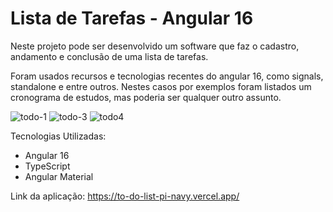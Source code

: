 # Lista de Tarefas - Angular 16

Neste projeto pode ser desenvolvido um software que faz o cadastro, andamento e conclusão de uma lista de tarefas.

Foram usados recursos e tecnologias recentes do angular 16, como signals, standalone e entre outros.
Nestes casos por exemplos foram listados um cronograma de estudos, mas poderia ser qualquer outro assunto.

![todo-1](https://github.com/JamesCode-Ts/To-do-List/assets/63932833/508b20f6-f178-4766-9491-24a1f15c4d5e)
![todo-3](https://github.com/JamesCode-Ts/To-do-List/assets/63932833/218c7160-184b-498c-bea8-f6a6be83c45b)
![todo4](https://github.com/JamesCode-Ts/To-do-List/assets/63932833/5520c4b5-3103-4f25-adae-09bb4bfb3317)

Tecnologias Utilizadas:

* Angular 16
* TypeScript
* Angular Material
  
Link da aplicação:
https://to-do-list-pi-navy.vercel.app/





